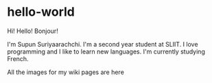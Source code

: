 # hello-world
Hi! Hello! Bonjour!

I'm Supun Suriyaarachchi. I'm a second year student at SLIIT. 
I love programming and I like to learn new languages. I'm currently studying French.


All the images for my wiki pages are here


